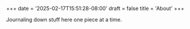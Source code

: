 +++
date = '2025-02-17T15:51:28-08:00'
draft = false
title = 'About'
+++

Journaling down stuff here one piece at a time.
